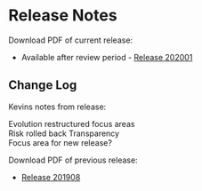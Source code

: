 # Release Notes

Download PDF of current release:
- Available after review period - [Release 202001]()




## Change Log

Kevins notes from release:

Evolution restructured focus areas  
Risk rolled back Transparency  
Focus area for new release?  

Download PDF of previous release:
- [Release 201908](https://chaoss.github.io/website/release/201908/CHAOSS-Metrics-Release-201908.pdf)
